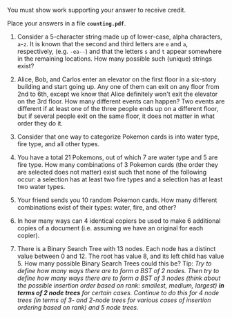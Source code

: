 You must show work supporting your answer to receive credit.

Place your answers in a file **`counting.pdf`**.

 1. Consider a 5-character string made up of lower-case, alpha characters, `a`-`z`.  It is known that the second and third letters are `e` and `a`, respectively, (e.g. `-ea--`) and that the letters `s` and `t` appear somewhere in the remaining locations.  How many possible such (unique) strings exist?

 1. Alice, Bob, and Carlos enter an elevator on the first floor in a six-story building and start going up. Any one of them can exit on any floor from 2nd to 6th, except we know that Alice definitely won't exit the elevator on the 3rd floor.  How many different events can happen? Two events are different if at least one of the three people ends up on a different floor, but if several people exit on the same floor, it does not matter in what order they do it.


 1. Consider that one way to categorize Pokemon cards is into water type, fire type, and all other types.
   1. You have a total 21 Pokemons, out of which 7 are water type and 5 are fire type. How many combinations of 3 Pokemon cards (the order they are selected does not matter) exist such that none of the following occur: a selection has at least two fire types and a selection has at least two water types.

   1. Your friend sends you 10 random Pokemon cards.  How many different combinations exist of their types: water, fire, and other?

 1. In how many ways can 4 identical copiers be used to make 6 additional copies of a document (i.e. assuming we have an original for each copier).  

 1. There is a Binary Search Tree with 13 nodes. Each node has a distinct value between 0 and 12. The root has value 8, and its left child has value 5. How many possible Binary Search Trees could this be?  Tip:  *Try to define how many ways there are to form a BST of 2 nodes.  Then try to define how many ways there are to form a BST of 3 nodes (think about the possible insertion order based on rank: smallest, medium, largest) **in terms of 2 node trees** for certain cases.  Continue to do this for 4 node trees (in terms of 3- and 2-node trees for various cases of insertion ordering based on rank) and 5 node trees.*
